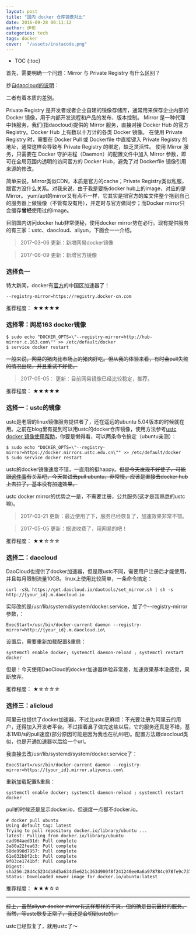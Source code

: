 ```yaml
---
layout: post
title: "国内 docker 仓库镜像对比"
date: 2016-09-28 00:11:12
author: 伊布
categories: tech
tags: docker
cover:  "/assets/instacode.png"
---
```



* TOC
{:toc}


首先，需要明确一个问题：Mirror 与 Private Registry 有什么区别？

抄自[daocloud的说明](http://docs.daocloud.io/faq/what-is-daocloud-accelerator)：

二者有着本质的差别。

Private Registry 是开发者或者企业自建的镜像存储库，通常用来保存企业内部的 Docker 镜像，用于内部开发流程和产品的发布、版本控制。
Mirror 是一种代理中转服务，我们(指daocloud)提供的 Mirror 服务，直接对接 Docker Hub 的官方 Registry。Docker Hub 上有数以十万计的各类 Docker 镜像。
在使用 Private Registry 时，需要在 Docker Pull 或 Dockerfile 中直接键入 Private Registry 的地址，通常这样会导致与 Private Registry 的绑定，缺乏灵活性。
使用 Mirror 服务，只需要在 Docker 守护进程（Daemon）的配置文件中加入 Mirror 参数，即可在全局范围内透明的访问官方的 Docker Hub，避免了对 Dockerfile 镜像引用来源的修改。

简单来说，Mirror类似CDN，本质是官方的cache；Private Registry类似私服，跟官方没什么关系。对我来说，由于我是要拖docker hub上的image，对应的是Mirror。
yum/apt的mirror又有点不一样，它其实是把官方的库文件整个拖到自己的服务器上做镜像（不管有没有用），并定时与官方做同步；而Docker mirror只会缓存**曾经**使用过的image。

目前国内访问docker hub非常便秘，使用docker mirror势在必行。现有提供服务的有三家：ustc、daocloud、aliyun，下面会一一介绍。

> 2017-03-06 更新：新增网易docker镜像

> 2017-06-09 更新：新增官方镜像

### 选择负一

特大新闻，docker有[官方](http://www.docker-cn.com/registry-mirror)的中国区加速器了！

```
--registry-mirror=https://registry.docker-cn.com
```

推荐程度： ★★★★★

### 选择零：网易163 docker镜像

```
$ sudo echo "DOCKER_OPTS=\"--registry-mirror=http://hub-mirror.c.163.com\"" >> /etc/default/docker
$ service docker restart
```

~~一般来说，网易的猪肉比市场上的猪肉好吃。但从我的体验来看，有时会pull失败的情况出现，并且重试不好使。~~

> 2017-05-05： 更新：目前网易镜像已经比较稳定，推荐。

推荐程度： ★★★★★

### 选择一：ustc的镜像

ustc是老牌的linux镜像服务提供者了，还在遥远的ubuntu 5.04版本的时候就在用。之前在blog里有提到可以用ustc的docker仓库镜像，使用方法参考[ustc docker 镜像使用帮助](https://lug.ustc.edu.cn/wiki/mirrors/help/docker)，你要是懒得看，可以两条命令搞定（ubuntu亲测）：


```
$ sudo echo "DOCKER_OPTS=\"--registry-mirror=https://docker.mirrors.ustc.edu.cn\"" >> /etc/default/docker
$ sudo service docker restart
```

ustc的docker镜像速度不错，一直用的挺happy。~~但是今天发现不好使了，可能跟[这件事](https://servers.blog.ustc.edu.cn/2016/09/mirrors-down-during-raid-rebuilding/)有关系吧，今天尝试去pull ubuntu，非常慢，应该是直接去docker hub上去拉了，基本没有加速效果。~~

ustc docker mirror的优势之一是，不需要注册，公共服务(这才是我熟悉的ustc嘛)。

> 2017-03-21 更新：最近使用了下，服务已经恢复了，加速效果非常不错。

> 2017-05-05 更新：据说收费了，用网易的吧！

推荐程度： ★★☆☆☆

### 选择二：daocloud

DaoCloud也提供了docker加速器，但是跟ustc不同，需要用户注册后才能使用，并且每月限制流量10GB。linux上使用比较简单，一条命令搞定：

```
curl -sSL https://get.daocloud.io/daotools/set_mirror.sh | sh -s http://{your_id}.m.daocloud.io
```

实际改的是/usr/lib/systemd/system/docker.service，加了个--registry-mirror参数，：

```
ExecStart=/usr/bin/docker-current daemon --registry-mirror=http://{your_id}.m.daocloud.io\
```

设置后，需要重新加载配置&重启：

```
systemctl enable docker; systemctl daemon-reload ; systemctl restart docker
```

但是！今天使用DaoCloud的docker加速器体验非常差，加速效果基本没感觉，果断放弃。

推荐程度： ★☆☆☆☆

### 选择三：alicloud

阿里云也提供了docker加速器，不过比ustc更麻烦：不光要注册为阿里云的用户，还得加入开发者平台。不过捏着鼻子做完这些以后，它的服务还真是不错，基本1MB/s的pull速度(部分原因可能是因为我也在杭州吧)。配置方法跟daocloud类似，也是开通加速器以后给一个url。

我直接去改/usr/lib/systemd/system/docker.service了：

```
ExecStart=/usr/bin/docker-current daemon --registry-mirror=https://{your_id}.mirror.aliyuncs.com\
```

重新加载配置&重启：

```
systemctl enable docker; systemctl daemon-reload ; systemctl restart docker
```

pull的时候还是显示docker.io，但速度一点都不docker.io。

```
# docker pull ubuntu
Using default tag: latest
Trying to pull repository docker.io/library/ubuntu ...
latest: Pulling from docker.io/library/ubuntu
cad964aed91d: Pull complete
3a80a22fea63: Pull complete
50de990d7957: Pull complete
61e032b8f2cb: Pull complete
9f03ce1741bf: Pull complete
Digest: sha256:28d4c5234db8d5a634d5e621c363d900f8f241240ee0a6a978784c978fe9c737
Status: Downloaded newer image for docker.io/ubuntu:latest
```

推荐程度： ★★★☆☆

----

~~综上，虽然aliyun docker mirror有这样那样的不爽，但的确是目前最好的服务。当然，等ustc恢复正常了，我还是会切到ustc的。~~

ustc已经恢复了，就用ustc了～
